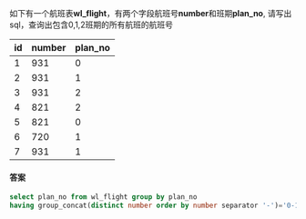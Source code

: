 如下有一个航班表**wl_flight**，有两个字段航班号**number**和班期**plan_no**,
请写出sql，查询出包含0,1,2班期的所有航班的航班号

| id  | number | plan_no |
| --- | ------ | ------- |
| 1   | 931    | 0       |
| 2   | 931    | 1       |
| 3   | 931    | 2       |
| 4   | 821    | 2       |
| 5   | 821    | 0       |
| 6   | 720    | 1       |
| 7   | 931    | 1       |

#### 答案

```sql
select plan_no from wl_flight group by plan_no
having group_concat(distinct number order by number separator '-')='0-1-2'
```